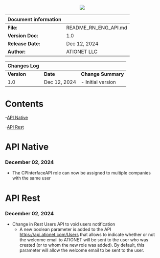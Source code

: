 <p align="center">
  <img src="https://github.com/Ationet/ationetdocs/raw/master/Content/Images/ATIOnetLogo_250x70.png" />
</p>

|**Document information**||
|--- |--- |
|**File:**|README_RN_ENG_API.md|
|**Version Doc:**|1.0|
|**Release Date:**|Dec 12, 2024|
|**Author:**|ATIONET LLC|

|**Changes Log**|||
|--- |--- |--- |
|**Version**|**Date**|**Change Summary**|
|1.0|Dec 12, 2024|- Initial version


# Contents
-[API Native](#api-native)

-[API Rest](#api-rest)

# API Native

### December 02, 2024
- The CPInterfaceAPI role can now be assigned to multiple companies with the same user


# API Rest

### December 02, 2024
- Change in Rest Users API to void users notification
  - A new boolean parameter is added to the API https://api.ationet.com/Users that allows to indicate whether or not the welcome email to ATIONET will be sent to the user who was created (or to whom the new role was added).
By default, this parameter will allow the welcome email to be sent to the user.
    
